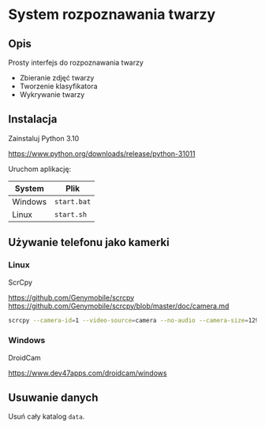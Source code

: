 # System rozpoznawania twarzy

## Opis

Prosty interfejs do rozpoznawania twarzy 

  - Zbieranie zdjęć twarzy
  - Tworzenie klasyfikatora 
  - Wykrywanie twarzy

## Instalacja

Zainstaluj Python 3.10

https://www.python.org/downloads/release/python-31011

Uruchom aplikację:

System | Plik
-|-
Windows | `start.bat`
Linux   | `start.sh`

## Używanie telefonu jako kamerki

### Linux

ScrCpy

https://github.com/Genymobile/scrcpy
https://github.com/Genymobile/scrcpy/blob/master/doc/camera.md

```bash
scrcpy --camera-id=1 --video-source=camera --no-audio --camera-size=1296x970 --v4l2-sink=/dev/video0
```

### Windows

DroidCam

https://www.dev47apps.com/droidcam/windows

## Usuwanie danych

Usuń cały katalog `data`.
